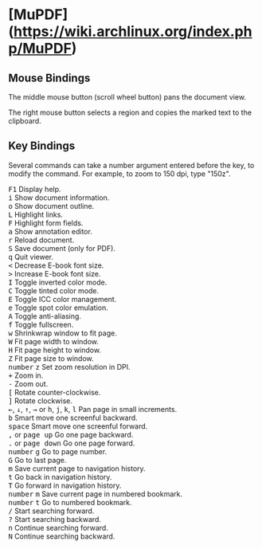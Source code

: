 # **[MuPDF]**(https://wiki.archlinux.org/index.php/MuPDF)

## Mouse Bindings

The middle mouse button (scroll wheel button) pans the document view.

The right mouse button selects a region and copies the marked text to the clipboard.

## Key Bindings

Several commands can take a number argument entered before the key, to modify the command. For example, to zoom to 150 dpi, type "150z".

<kbd>F1</kbd> Display help.  
<kbd>i</kbd> Show document information.  
<kbd>o</kbd> Show document outline.  
<kbd>L</kbd> Highlight links.  
<kbd>F</kbd> Highlight form fields.  
<kbd>a</kbd> Show annotation editor.  
<kbd>r</kbd> Reload document.  
<kbd>S</kbd> Save document (only for PDF).  
<kbd>q</kbd> Quit viewer.  
<kbd><</kbd> Decrease E-book font size.  
<kbd>></kbd> Increase E-book font size.  
<kbd>I</kbd> Toggle inverted color mode.  
<kbd>C</kbd> Toggle tinted color mode.  
<kbd>E</kbd> Toggle ICC color management.  
<kbd>e</kbd> Toggle spot color emulation.  
<kbd>A</kbd> Toggle anti-aliasing.  
<kbd>f</kbd> Toggle fullscreen.  
<kbd>w</kbd> Shrinkwrap window to fit page.  
<kbd>W</kbd> Fit page width to window.  
<kbd>H</kbd> Fit page height to window.  
<kbd>Z</kbd> Fit page size to window.  
<kbd>number</kbd> <kbd>z</kbd> Set zoom resolution in DPI.  
<kbd>+</kbd> Zoom in.  
<kbd>-</kbd> Zoom out.  
<kbd>[</kbd> Rotate counter-clockwise.  
<kbd>]</kbd> Rotate clockwise.  
<kbd>←</kbd>, <kbd>↓</kbd>, <kbd>↑</kbd>, <kbd>→</kbd> or <kbd>h</kbd>, <kbd>j</kbd>, <kbd>k</kbd>, <kbd>l</kbd> Pan page in small increments.  
<kbd>b</kbd> Smart move one screenful backward.  
<kbd>space</kbd> Smart move one screenful forward.  
<kbd>,</kbd> or <kbd>page up</kbd> Go one page backward.  
<kbd>.</kbd> or <kbd>page down</kbd> Go one page forward.  
<kbd>number</kbd> <kbd>g</kbd> Go to page number.  
<kbd>G</kbd> Go to last page.  
<kbd>m</kbd> Save current page to navigation history.  
<kbd>t</kbd> Go back in navigation history.  
<kbd>T</kbd> Go forward in navigation history.  
<kbd>number</kbd> <kbd>m</kbd> Save current page in numbered bookmark.  
<kbd>number</kbd> <kbd>t</kbd> Go to numbered bookmark.  
<kbd>/</kbd> Start searching forward.  
<kbd>?</kbd> Start searching backward.  
<kbd>n</kbd> Continue searching forward.  
<kbd>N</kbd> Continue searching backward.
